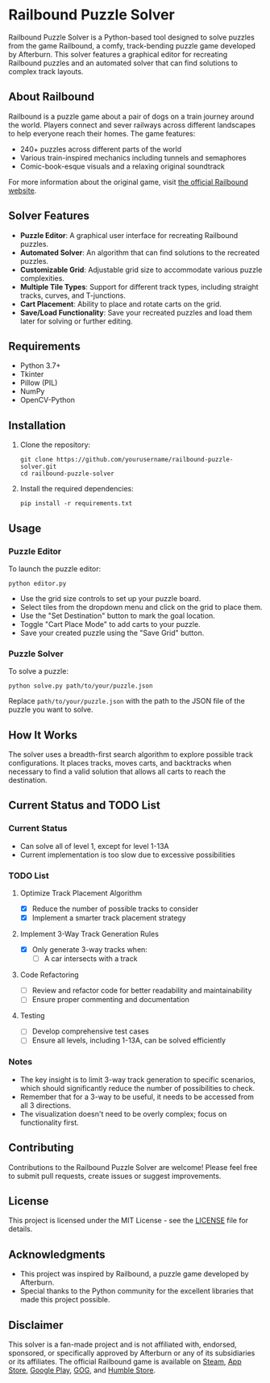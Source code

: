 # Railbound Puzzle Solver

Railbound Puzzle Solver is a Python-based tool designed to solve puzzles from the game Railbound, a comfy, track-bending puzzle game developed by Afterburn. This solver features a graphical editor for recreating Railbound puzzles and an automated solver that can find solutions to complex track layouts.

## About Railbound

Railbound is a puzzle game about a pair of dogs on a train journey around the world. Players connect and sever railways across different landscapes to help everyone reach their homes. The game features:

- 240+ puzzles across different parts of the world
- Various train-inspired mechanics including tunnels and semaphores
- Comic-book-esque visuals and a relaxing original soundtrack

For more information about the original game, visit [the official Railbound website](https://afterburn.games/railbound).

## Solver Features

- **Puzzle Editor**: A graphical user interface for recreating Railbound puzzles.
- **Automated Solver**: An algorithm that can find solutions to the recreated puzzles.
- **Customizable Grid**: Adjustable grid size to accommodate various puzzle complexities.
- **Multiple Tile Types**: Support for different track types, including straight tracks, curves, and T-junctions.
- **Cart Placement**: Ability to place and rotate carts on the grid.
- **Save/Load Functionality**: Save your recreated puzzles and load them later for solving or further editing.

## Requirements

- Python 3.7+
- Tkinter
- Pillow (PIL)
- NumPy
- OpenCV-Python

## Installation

1. Clone the repository:

   ```
   git clone https://github.com/yourusername/railbound-puzzle-solver.git
   cd railbound-puzzle-solver
   ```

2. Install the required dependencies:
   ```
   pip install -r requirements.txt
   ```

## Usage

### Puzzle Editor

To launch the puzzle editor:

```
python editor.py
```

- Use the grid size controls to set up your puzzle board.
- Select tiles from the dropdown menu and click on the grid to place them.
- Use the "Set Destination" button to mark the goal location.
- Toggle "Cart Place Mode" to add carts to your puzzle.
- Save your created puzzle using the "Save Grid" button.

### Puzzle Solver

To solve a puzzle:

```
python solve.py path/to/your/puzzle.json
```

Replace `path/to/your/puzzle.json` with the path to the JSON file of the puzzle you want to solve.

## How It Works

The solver uses a breadth-first search algorithm to explore possible track configurations. It places tracks, moves carts, and backtracks when necessary to find a valid solution that allows all carts to reach the destination.

## Current Status and TODO List

### Current Status

- Can solve all of level 1, except for level 1-13A
- Current implementation is too slow due to excessive possibilities

### TODO List

1. Optimize Track Placement Algorithm

   - [x] Reduce the number of possible tracks to consider
   - [x] Implement a smarter track placement strategy

2. Implement 3-Way Track Generation Rules

   - [x] Only generate 3-way tracks when:
     - [ ] A car intersects with a track

3. Code Refactoring

   - [ ] Review and refactor code for better readability and maintainability
   - [ ] Ensure proper commenting and documentation

4. Testing

   - [ ] Develop comprehensive test cases
   - [ ] Ensure all levels, including 1-13A, can be solved efficiently

### Notes

- The key insight is to limit 3-way track generation to specific scenarios, which should significantly reduce the number of possibilities to check.
- Remember that for a 3-way to be useful, it needs to be accessed from all 3 directions.
- The visualization doesn't need to be overly complex; focus on functionality first.

## Contributing

Contributions to the Railbound Puzzle Solver are welcome! Please feel free to submit pull requests, create issues or suggest improvements.

## License

This project is licensed under the MIT License - see the [LICENSE](LICENSE) file for details.

## Acknowledgments

- This project was inspired by Railbound, a puzzle game developed by Afterburn.
- Special thanks to the Python community for the excellent libraries that made this project possible.

## Disclaimer

This solver is a fan-made project and is not affiliated with, endorsed, sponsored, or specifically approved by Afterburn or any of its subsidiaries or its affiliates. The official Railbound game is available on [Steam](https://store.steampowered.com/app/1967510/Railbound/), [App Store](https://apps.apple.com/us/app/railbound/id1619014876), [Google Play](https://play.google.com/store/apps/details?id=games.afterburn.railbound), [GOG](https://www.gog.com/game/railbound), and [Humble Store](https://www.humblebundle.com/store/railbound).
